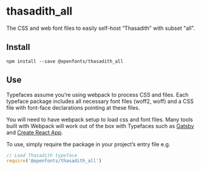 
# thasadith_all

The CSS and web font files to easily self-host “Thasadith” with subset "all".

## Install

`npm install --save @openfonts/thasadith_all`

## Use

Typefaces assume you’re using webpack to process CSS and files. Each typeface
package includes all necessary font files (woff2, woff) and a CSS file with
font-face declarations pointing at these files.

You will need to have webpack setup to load css and font files. Many tools built
with Webpack will work out of the box with Typefaces such as [Gatsby](https://github.com/gatsbyjs/gatsby)
and [Create React App](https://github.com/facebookincubator/create-react-app).

To use, simply require the package in your project’s entry file e.g.

```javascript
// Load Thasadith typeface
require('@openfonts/thasadith_all')
```
